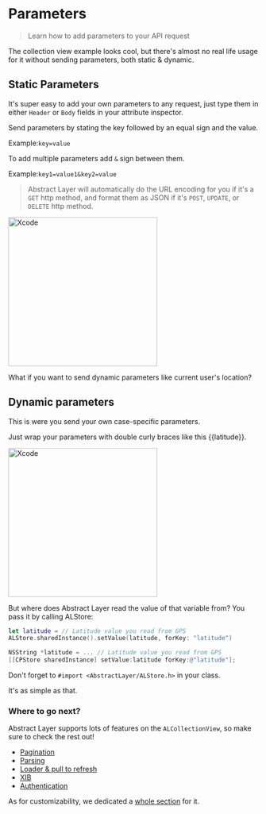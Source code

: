 # Parameters

> Learn how to add parameters to your API request

The collection view example looks cool, but there's almost no real life usage for it without sending parameters, both static & dynamic.

## Static Parameters
It's super easy to add your own parameters to any request, just type them in either `Header` or `Body` fields in your attribute inspector.

Send parameters by stating the key followed by an equal sign and the value.

Example:`key=value`

To add multiple parameters add `&` sign between them.

Example:`key1=value1&key2=value`

> Abstract Layer will automatically do the URL encoding for you if it's a `GET` http method, and format them as JSON if it's `POST`, `UPDATE`, or `DELETE` http method.

<img width="300" alt="Xcode" src="../menu/collection-view/attachments/collection-view-parameters-static.png">

What if you want to send dynamic parameters like current user's location? 

## Dynamic parameters
This is were you send your own case-specific parameters.

Just wrap your parameters with double curly braces like this {{latitude}}.

<img width="300" alt="Xcode" src="../menu/collection-view/attachments/collection-view-parameters-dynamic.png">

But where does Abstract Layer read the value of that variable from? You pass it by calling ALStore:

```Swift
let latitude = // Latitude value you read from GPS
ALStore.sharedInstance().setValue(latitude, forKey: "latitude")
```

```Objective-C
NSString *latitude = ... // Latitude value you read from GPS
[[CPStore sharedInstance] setValue:latitude forKey:@"latitude"];
```

Don't forget to `#import <AbstractLayer/ALStore.h>` in your class.

It's as simple as that.

### Where to go next?

Abstract Layer supports lots of features on the `ALCollectionView`, so make sure to check the rest out!

* [Pagination](/menu/collection-view/pagination)
* [Parsing](/menu/collection-view/parsing)
* [Loader & pull to refresh](/menu/collection-view/loader)
* [XIB](/menu/collection-view/xib)
* [Authentication](/menu/collection-view/authentication)

As for customizability, we dedicated a [whole section](/menu/collection-view/custom-cases) for it.